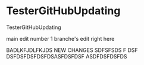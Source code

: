 # TesterGitHubUpdating
TesterGitHubUpdating



main edit number 1
branche's edit right here


BADLKFJDLFKJDS NEW CHANGES SDFSFSDS
F
DSF
DSFDSFDSFDSFDSASFDSFDSF
ASDFDSFDSFDS

